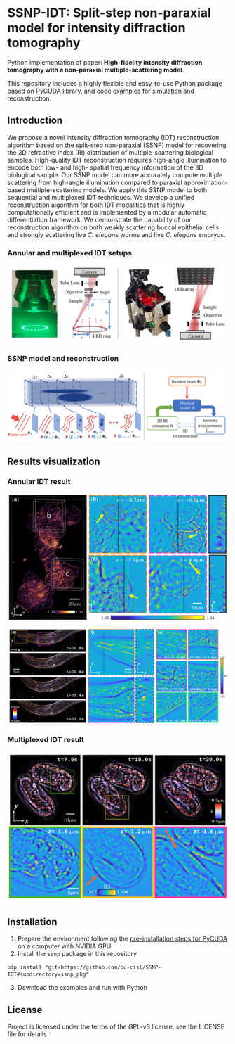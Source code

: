 # SSNP-IDT: Split-step non-paraxial model for intensity diffraction tomography

Python implementation of paper: **High-fidelity intensity diffraction tomography with a non-paraxial multiple-scattering model**.

This repository includes a highly flexible and easy-to-use Python package based on PyCUDA library, and code examples for simulation and reconstruction.

## Introduction

We propose a novel intensity diffraction tomography (IDT) reconstruction algorithm based on the split-step non-paraxial (SSNP) model for recovering the 3D refractive index (RI) distribution of multiple-scattering biological samples.
High-quality IDT reconstruction requires high-angle illumination to encode both low- and high- spatial frequency information of the 3D biological sample.
Our SSNP model can more accurately compute multiple scattering from high-angle illumination compared to paraxial approximation-based multiple-scattering models.
We apply this SSNP model to both sequential and multiplexed IDT techniques. 
We develop a unified reconstruction algorithm for both IDT modalities that is highly computationally efficient and is implemented by a modular automatic differentiation framework.
We demonstrate the capability of our reconstruction algorithm on both weakly scattering buccal epithelial cells and strongly scattering live *C. elegans* worms and live *C. elegans* embryos.

### Annular and multiplexed IDT setups

![](visualize/1.1.svg)

### SSNP model and reconstruction

![](visualize/1.2.svg)

## Results visualization
### Annular IDT result

![](visualize/3.svg)

![](visualize/4.svg)

### Multiplexed IDT result

![](visualize/5.svg)

## Installation

1. Prepare the environment following the [pre-installation steps for PyCUDA](https://wiki.tiker.net/PyCuda/Installation/) on a computer with NVIDIA GPU
2. Install the `ssnp` package in this repository
```shell
pip install "git+https://github.com/bu-cisl/SSNP-IDT#subdirectory=ssnp_pkg"
```
3. Download the examples and run with Python

## License

Project is licensed under the terms of the GPL-v3 license. see the LICENSE file for details
